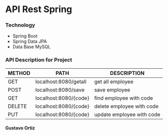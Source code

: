 # API Rest Spring 
### Technology
- Spring Boot
- Spring Data JPA 
- Data Base MySQL

###  API Description for Project

METHOD | PATH | DESCRIPTION 
------------|-----|------------
GET |localhost:8080/getall | get all employee
POST | localhost:8080/save | save employee 
GET | localhost:8080/{code} | find employee with code
DELETE | localhost:8080/{code} | delete employee with code
PUT | localhost:8080/{code} | update employee with code


#### Gustavo Ortiz
